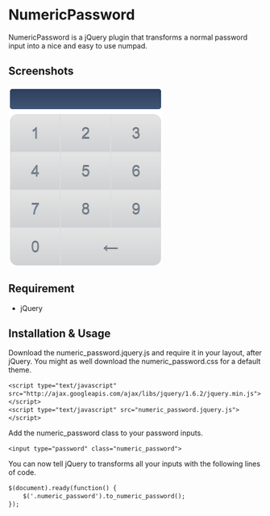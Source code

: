 NumericPassword
===============
NumericPassword is a jQuery plugin that transforms a normal password input into a nice and easy to use numpad.

Screenshots
-----------
![Example 1](https://github.com/christianblais/numeric_password/raw/master/screenshots/screenshot-1.png "Example 1")

Requirement
-----------
* jQuery

Installation & Usage
------------
Download the numeric_password.jquery.js and require it in your layout, after jQuery. You might
as well download the numeric_password.css for a default theme.

	<script type="text/javascript" src="http://ajax.googleapis.com/ajax/libs/jquery/1.6.2/jquery.min.js"></script>
	<script type="text/javascript" src="numeric_password.jquery.js"></script>

Add the numeric_password class to your password inputs.

	<input type="password" class="numeric_password">

You can now tell jQuery to transforms all your inputs with the following lines of code.

	$(document).ready(function() {
		$('.numeric_password').to_numeric_password();
	});
